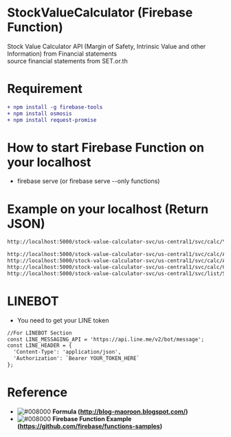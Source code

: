 # StockValueCalculator (Firebase Function)

Stock Value Calculator API (Margin of Safety, Intrinsic Value and other Information) from Financial statements
<br>source financial statements from SET.or.th

# Requirement
```diff
+ npm install -g firebase-tools
+ npm install osmosis
+ npm install request-promise
```

# How to start Firebase Function on your localhost
- firebase serve (or firebase serve --only functions)

# Example on your localhost (Return JSON)
```diff
http://localhost:5000/stock-value-calculator-svc/us-central1/svc/calc/YOUR_STOCK_HERE
```
```diff
http://localhost:5000/stock-value-calculator-svc/us-central1/svc/calc/AOT
http://localhost:5000/stock-value-calculator-svc/us-central1/svc/calc/ADVANC
http://localhost:5000/stock-value-calculator-svc/us-central1/svc/calc/CPALL
http://localhost:5000/stock-value-calculator-svc/us-central1/svc/list/SET50 (All of SET50)
```

# LINEBOT
- You need to get your LINE token 
```diff
//For LINEBOT Section
const LINE_MESSAGING_API = 'https://api.line.me/v2/bot/message';
const LINE_HEADER = {
  'Content-Type': 'application/json',
  'Authorization': `Bearer YOUR_TOKEN_HERE`
};
```

# Reference
- ![#008000](https://placehold.it/15/008000/000000?text=+) <b>Formula (http://blog-maoroon.blogspot.com/)</b>
- ![#008000](https://placehold.it/15/008000/000000?text=+) <b>Firebase Function Example (https://github.com/firebase/functions-samples)</b>
